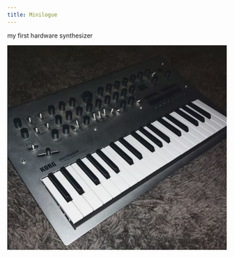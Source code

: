 ```yaml
---
title: Minilogue
---
```


my first hardware synthesizer

![2021-06-06-22-18-14](/assets/images/other/2021-06-06-22-18-14.png)
